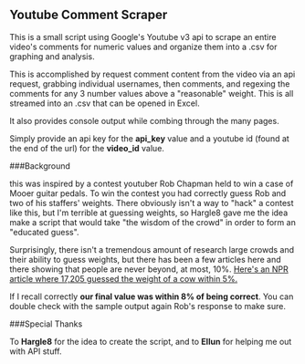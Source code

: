 ## Youtube Comment Scraper

This is a small script using Google's Youtube v3 api to scrape an entire video's comments 
for numeric values and organize them into a .csv for graphing and analysis.

This is accomplished by request comment content from the video via an api request,
grabbing individual usernames, then comments, and regexing the comments for any 3 number values
above a "reasonable" weight. This is all streamed into an .csv that can be opened in Excel.

It also provides console output while combing through the many pages.

Simply provide an api key for the **api_key** value and a youtube id (found at the end of the url) for the **video_id** value.

###Background

this was inspired by a contest youtuber Rob Chapman held to win a case of Mooer guitar pedals. 
To win the contest you had correctly guess Rob and two of his staffers' weights. 
There obviously isn't a way to "hack" a contest like this, but I'm terrible at guessing weights,
so Hargle8 gave me the idea make a script that would take "the wisdom of the crowd" in order to form an "educated guess".

Surprisingly, there isn't a tremendous amount of research large crowds and their ability to guess weights, 
but there has been a few articles here and there showing that people are never beyond, at most, 10%.
[Here's an NPR article where 17,205 guessed the weight of a cow within 5%.](http://www.npr.org/sections/money/2015/08/07/429720443/17-205-people-guessed-the-weight-of-a-cow-heres-how-they-did)

If I recall correctly **our final value was within 8% of being correct**. You can double check with the sample output again Rob's response to make sure.

###Special Thanks

To **Hargle8** for the idea to create the script, 
and to **Ellun** for helping me out with API stuff.
